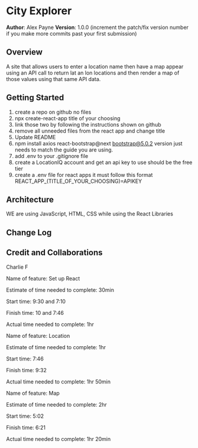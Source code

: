 # City Explorer

**Author**: Alex Payne
**Version**: 1.0.0 (increment the patch/fix version number if you make more commits past your first submission)

## Overview
A site that allows users to enter a location name then have a map appear using an API call to return lat an lon locations and then render a map of those values using that same API data. 

## Getting Started
<!-- What are the steps that a user must take in order to build this app on their own machine and get it running? -->
1. create a repo on github no files 
2. npx create-react-app title of your choosing
3. link those two by following the instructions shown on github
4. remove all unneeded files from the react app and change title
5. Update README
6. npm install axios react-bootstrap@next bootstrap@5.0.2 version just needs to match the guide you are using.
7. add .env to your .gitignore file
8. create a LocationIQ account and get an api key to use should be the free tier
9. create a .env file for react apps it must follow this format REACT_APP_(TITLE_OF_YOUR_CHOOSING)=APIKEY

## Architecture
<!-- Provide a detailed description of the application design. What technologies (languages, libraries, etc) you're using, and any other relevant design information. -->
WE are using JavaScript, HTML, CSS while using the React Libraries 

## Change Log
<!-- Use this area to document the iterative changes made to your application as each feature is successfully implemented. Use time stamps. Here's an example:

01-01-2001 4:59pm - Application now has a fully-functional express server, with a GET route for the location resource. -->

## Credit and Collaborations
<!-- Give credit (and a link) to other people or resources that helped you build this application. -->
Charlie F

Name of feature: Set up React

Estimate of time needed to complete: 30min

Start time: 9:30 and 7:10

Finish time: 10 and  7:46

Actual time needed to complete: 1hr

Name of feature: Location 

Estimate of time needed to complete: 1hr

Start time: 7:46

Finish time: 9:32

Actual time needed to complete: 1hr 50min

Name of feature: Map

Estimate of time needed to complete: 2hr

Start time: 5:02

Finish time: 6:21

Actual time needed to complete: 1hr 20min
